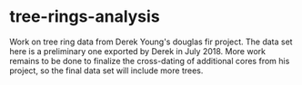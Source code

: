 # tree-rings-analysis
Work on tree ring data from Derek Young's douglas fir project. 
The data set here is a preliminary one exported by Derek in July 2018. 
More work remains to be done to finalize the cross-dating of additional cores from his project, so the final data set will include more trees. 

